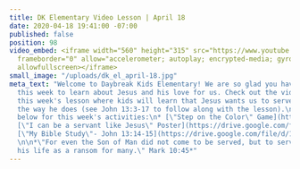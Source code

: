 ```yaml
---
title: DK Elementary Video Lesson | April 18
date: 2020-04-18 19:41:00 -07:00
published: false
position: 98
video_embed: <iframe width="560" height="315" src="https://www.youtube.com/embed/PJm1mNbEfU4"
  frameborder="0" allow="accelerometer; autoplay; encrypted-media; gyroscope; picture-in-picture"
  allowfullscreen></iframe>
small_image: "/uploads/dk_el_april-18.jpg"
meta_text: "Welcome to Daybreak Kids Elementary! We are so glad you have joined us
  this week to learn about Jesus and his love for us. Check out the video above for
  this week's lesson where kids will learn that Jesus wants us to serve and love others
  the way he does (see John 13:3-17 to follow along with the lesson).\n\n#### Click
  below for this week's activities:\n* [\"Step on the Color\" Game](https://drive.google.com/file/d/1eY3xE75Ca6PGBdwVRsLgwB6mNq9T4nbL/view?usp=sharing)\n*
  [\"I can be a servant like Jesus\" Poster](https://drive.google.com/file/d/1X4_CHHMcxIXuJTrygTfbpNgYCX0Zj_R6/view?usp=sharing)\n*
  [\"My Bible Study\"- John 13:14-15](https://drive.google.com/file/d/1xTlaRv8suApx13sMnggGE4JTWMhRAVTY/view?usp=sharing)\n
  \n\n*\"For even the Son of Man did not come to be served, but to serve, and to give
  his life as a ransom for many.\" Mark 10:45*"
---
```


